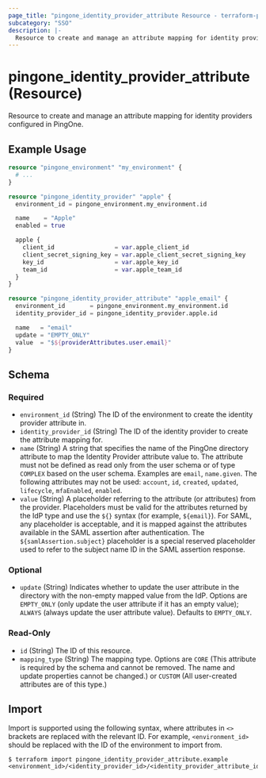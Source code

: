 ```yaml
---
page_title: "pingone_identity_provider_attribute Resource - terraform-provider-pingone"
subcategory: "SSO"
description: |-
  Resource to create and manage an attribute mapping for identity providers configured in PingOne.
---
```


# pingone_identity_provider_attribute (Resource)

Resource to create and manage an attribute mapping for identity providers configured in PingOne.

## Example Usage

```terraform
resource "pingone_environment" "my_environment" {
  # ...
}

resource "pingone_identity_provider" "apple" {
  environment_id = pingone_environment.my_environment.id

  name    = "Apple"
  enabled = true

  apple {
    client_id                 = var.apple_client_id
    client_secret_signing_key = var.apple_client_secret_signing_key
    key_id                    = var.apple_key_id
    team_id                   = var.apple_team_id
  }
}

resource "pingone_identity_provider_attribute" "apple_email" {
  environment_id       = pingone_environment.my_environment.id
  identity_provider_id = pingone_identity_provider.apple.id

  name   = "email"
  update = "EMPTY_ONLY"
  value  = "$${providerAttributes.user.email}"
}
```

<!-- schema generated by tfplugindocs -->
## Schema

### Required

- `environment_id` (String) The ID of the environment to create the identity provider attribute in.
- `identity_provider_id` (String) The ID of the identity provider to create the attribute mapping for.
- `name` (String) A string that specifies the name of the PingOne directory attribute to map the Identity Provider attribute value to. The attribute must not be defined as read only from the user schema or of type `COMPLEX` based on the user schema. Examples are `email`, `name.given`.  The following attributes may not be used: `account`, `id`, `created`, `updated`, `lifecycle`, `mfaEnabled`, `enabled`.
- `value` (String) A placeholder referring to the attribute (or attributes) from the provider. Placeholders must be valid for the attributes returned by the IdP type and use the `${}` syntax (for example, `${email}`). For SAML, any placeholder is acceptable, and it is mapped against the attributes available in the SAML assertion after authentication. The `${samlAssertion.subject}` placeholder is a special reserved placeholder used to refer to the subject name ID in the SAML assertion response.

### Optional

- `update` (String) Indicates whether to update the user attribute in the directory with the non-empty mapped value from the IdP. Options are `EMPTY_ONLY` (only update the user attribute if it has an empty value); `ALWAYS` (always update the user attribute value). Defaults to `EMPTY_ONLY`.

### Read-Only

- `id` (String) The ID of this resource.
- `mapping_type` (String) The mapping type. Options are `CORE` (This attribute is required by the schema and cannot be removed. The name and update properties cannot be changed.) or `CUSTOM` (All user-created attributes are of this type.)

## Import

Import is supported using the following syntax, where attributes in `<>` brackets are replaced with the relevant ID.  For example, `<environment_id>` should be replaced with the ID of the environment to import from.

```shell
$ terraform import pingone_identity_provider_attribute.example <environment_id>/<identity_provider_id>/<identity_provider_attribute_id>
```
